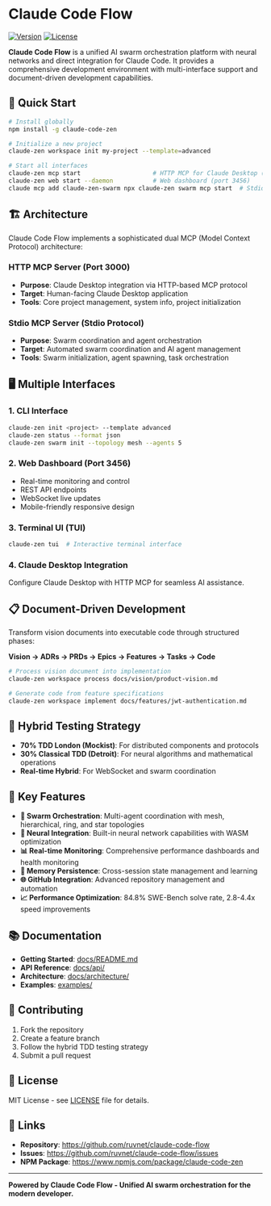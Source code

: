 # Claude Code Flow

[![Version](https://img.shields.io/npm/v/claude-code-zen)](https://www.npmjs.com/package/claude-code-zen)
[![License](https://img.shields.io/badge/license-MIT-blue.svg)](LICENSE)

**Claude Code Flow** is a unified AI swarm orchestration platform with neural networks and direct integration for Claude Code. It provides a comprehensive development environment with multi-interface support and document-driven development capabilities.

## 🚀 Quick Start

```bash
# Install globally
npm install -g claude-code-zen

# Initialize a new project
claude-zen workspace init my-project --template=advanced

# Start all interfaces
claude-zen mcp start                    # HTTP MCP for Claude Desktop (port 3000)
claude-zen web start --daemon           # Web dashboard (port 3456)
claude mcp add claude-zen-swarm npx claude-zen swarm mcp start  # Stdio MCP for Claude Code
```

## 🏗️ Architecture

Claude Code Flow implements a sophisticated dual MCP (Model Context Protocol) architecture:

### **HTTP MCP Server** (Port 3000)
- **Purpose**: Claude Desktop integration via HTTP-based MCP protocol
- **Target**: Human-facing Claude Desktop application
- **Tools**: Core project management, system info, project initialization

### **Stdio MCP Server** (Stdio Protocol)
- **Purpose**: Swarm coordination and agent orchestration
- **Target**: Automated swarm coordination and AI agent management
- **Tools**: Swarm initialization, agent spawning, task orchestration

## 🖥️ Multiple Interfaces

### 1. **CLI Interface**
```bash
claude-zen init <project> --template advanced
claude-zen status --format json
claude-zen swarm init --topology mesh --agents 5
```

### 2. **Web Dashboard** (Port 3456)
- Real-time monitoring and control
- REST API endpoints
- WebSocket live updates
- Mobile-friendly responsive design

### 3. **Terminal UI (TUI)**
```bash
claude-zen tui  # Interactive terminal interface
```

### 4. **Claude Desktop Integration**
Configure Claude Desktop with HTTP MCP for seamless AI assistance.

## 📋 Document-Driven Development

Transform vision documents into executable code through structured phases:

**Vision → ADRs → PRDs → Epics → Features → Tasks → Code**

```bash
# Process vision document into implementation
claude-zen workspace process docs/vision/product-vision.md

# Generate code from feature specifications
claude-zen workspace implement docs/features/jwt-authentication.md
```

## 🧪 Hybrid Testing Strategy

- **70% TDD London (Mockist)**: For distributed components and protocols
- **30% Classical TDD (Detroit)**: For neural algorithms and mathematical operations
- **Real-time Hybrid**: For WebSocket and swarm coordination

## 🔧 Key Features

- **🐝 Swarm Orchestration**: Multi-agent coordination with mesh, hierarchical, ring, and star topologies
- **🧠 Neural Integration**: Built-in neural network capabilities with WASM optimization
- **📊 Real-time Monitoring**: Comprehensive performance dashboards and health monitoring
- **🔄 Memory Persistence**: Cross-session state management and learning
- **🌐 GitHub Integration**: Advanced repository management and automation
- **📈 Performance Optimization**: 84.8% SWE-Bench solve rate, 2.8-4.4x speed improvements

## 📚 Documentation

- **Getting Started**: [docs/README.md](docs/README.md)
- **API Reference**: [docs/api/](docs/api/)
- **Architecture**: [docs/architecture/](docs/architecture/)
- **Examples**: [examples/](examples/)

## 🤝 Contributing

1. Fork the repository
2. Create a feature branch
3. Follow the hybrid TDD testing strategy
4. Submit a pull request

## 📄 License

MIT License - see [LICENSE](LICENSE) file for details.

## 🔗 Links

- **Repository**: https://github.com/ruvnet/claude-code-flow
- **Issues**: https://github.com/ruvnet/claude-code-flow/issues  
- **NPM Package**: https://www.npmjs.com/package/claude-code-zen

---

**Powered by Claude Code Flow - Unified AI swarm orchestration for the modern developer.**